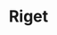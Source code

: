 ---
title: "Riget"

year: 1994

director: "Lars von Trier"

summary: "A haunted hospital is blessed by it's cursed characters"

comment: "Any character-driven TV-Servies is a reference to this strange saga of a 90s danish hell"

image: "https://media.giphy.com/media/epuIuN49EGglDe3Y9g/giphy.gif"

imdb: "https://www.imdb.com/title/tt0108906/"

quotes:
  - "The good will cry and the evil will laugh. That's what they say!"
  - "Danish scum!"
---